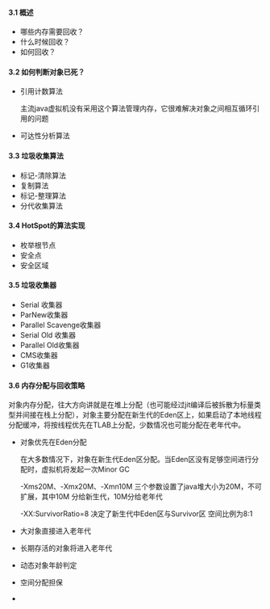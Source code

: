 #### 3.1 概述
- 哪些内存需要回收？
- 什么时候回收？
- 如何回收？

#### 3.2 如何判断对象已死？
- 引用计数算法

    主流java虚拟机没有采用这个算法管理内存，它很难解决对象之间相互循环引用的问题
- 可达性分析算法

#### 3.3 垃圾收集算法
- 标记-清除算法
- 复制算法
- 标记-整理算法
- 分代收集算法

#### 3.4 HotSpot的算法实现
- 枚举根节点
- 安全点
- 安全区域

#### 3.5 垃圾收集器
- Serial 收集器
- ParNew收集器
- Parallel Scavenge收集器
- Serial Old 收集器
- Parallel Old收集器
- CMS收集器
- G1收集器

#### 3.6 内存分配与回收策略

对象内存分配，往大方向讲就是在堆上分配（也可能经过jit编译后被拆散为标量类型并间接在栈上分配），对象主要分配在新生代的Eden区上，如果启动了本地线程分配缓冲，将按线程优先在TLAB上分配，少数情况也可能分配在老年代中。

- 对象优先在Eden分配

    在大多数情况下，对象在新生代Eden区分配。当Eden区没有足够空间进行分配时，虚拟机将发起一次Minor GC
    
    -Xms20M、-Xmx20M、-Xmn10M 三个参数设置了java堆大小为20M，不可扩展，其中10M
    分给新生代，10M分给老年代
    
    -XX:SurvivorRatio=8 决定了新生代中Eden区与Survivor区 空间比例为8:1

- 大对象直接进入老年代
- 长期存活的对象将进入老年代
- 动态对象年龄判定
- 空间分配担保
- 